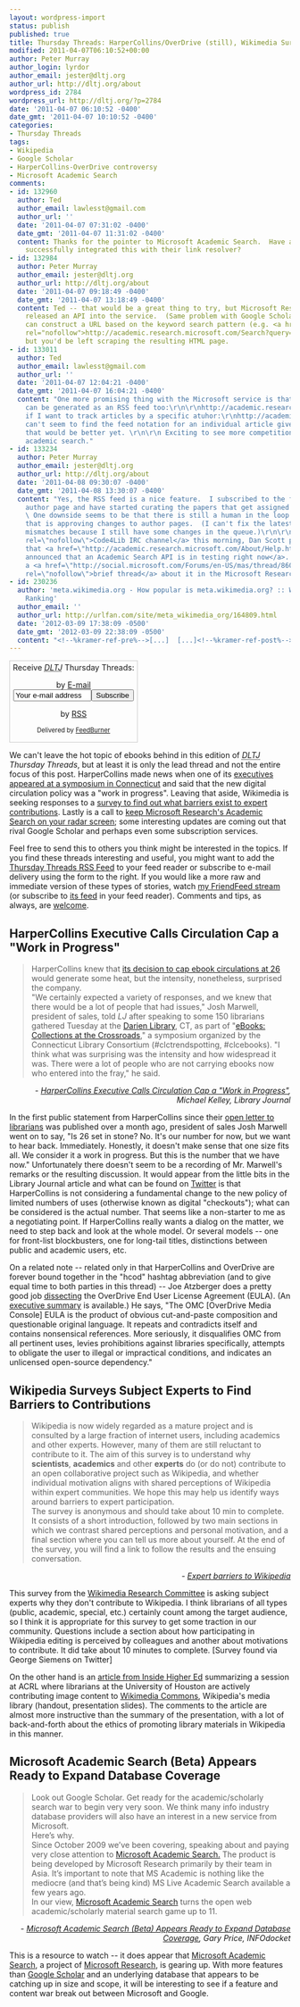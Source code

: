 ```yaml
---
layout: wordpress-import
status: publish
published: true
title: Thursday Threads: HarperCollins/OverDrive (still), Wikimedia Survey, Microsoft Academic Search
modified: 2011-04-07T06:10:52+00:00
author: Peter Murray
author_login: lyrdor
author_email: jester@dltj.org
author_url: http://dltj.org/about
wordpress_id: 2784
wordpress_url: http://dltj.org/?p=2784
date: '2011-04-07 06:10:52 -0400'
date_gmt: '2011-04-07 10:10:52 -0400'
categories:
- Thursday Threads
tags:
- Wikipedia
- Google Scholar
- HarperCollins-OverDrive controversy
- Microsoft Academic Search
comments:
- id: 132960
  author: Ted
  author_email: lawlesst@gmail.com
  author_url: ''
  date: '2011-04-07 07:31:02 -0400'
  date_gmt: '2011-04-07 11:31:02 -0400'
  content: Thanks for the pointer to Microsoft Academic Search.  Have any libraries
    successfully integrated this with their link resolver?
- id: 132984
  author: Peter Murray
  author_email: jester@dltj.org
  author_url: http://dltj.org/about
  date: '2011-04-07 09:18:49 -0400'
  date_gmt: '2011-04-07 13:18:49 -0400'
  content: Ted -- that would be a great thing to try, but Microsoft Research hasn't
    released an API into the service.  (Same problem with Google Scholar, too.)  One
    can construct a URL based on the keyword search pattern (e.g. <a href="http://academic.research.microsoft.com/Search?query=Murray,+Peter+E.+Borealis+Image+Server"
    rel="nofollow">http://academic.research.microsoft.com/Search?query=Murray,+Peter+E.+Borealis+Image+Server</a>),
    but you'd be left scraping the resulting HTML page.
- id: 133011
  author: Ted
  author_email: lawlesst@gmail.com
  author_url: ''
  date: '2011-04-07 12:04:21 -0400'
  date_gmt: '2011-04-07 16:04:21 -0400'
  content: "One more promising thing with the Microsoft service is that your search
    can be generated as an RSS feed too:\r\n\r\nhttp://academic.research.microsoft.com/Rss/12182657\r\n\r\nAnd,
    if I want to track articles by a specific atuhor:\r\nhttp://academic.research.microsoft.com/Rss/12182657\r\n\r\nI
    can't seem to find the feed notation for an individual article given an ID but
    that would be better yet. \r\n\r\n Exciting to see more competition in open web
    academic search."
- id: 133234
  author: Peter Murray
  author_email: jester@dltj.org
  author_url: http://dltj.org/about
  date: '2011-04-08 09:30:07 -0400'
  date_gmt: '2011-04-08 13:30:07 -0400'
  content: "Yes, the RSS feed is a nice feature.  I subscribed to the feed of my own
    author page and have started curating the papers that get assigned to the ID.
    \ One downside seems to be that there is still a human in the loop at Microsoft
    that is approving changes to author pages.  (I can't fix the latest overnight
    mismatches because I still have some changes in the queue.)\r\n\r\nOn the <a href=\"http://code4lib.org/irc\"
    rel=\"nofollow\">Code4Lib IRC channel</a> this morning, Dan Scott pointed out
    that <a href=\"http://academic.research.microsoft.com/About/Help.htm#5\" rel=\"nofollow\">Microsoft
    announced that an Academic Search API is in testing right now</a>.  There is also
    a <a href=\"http://social.microsoft.com/Forums/en-US/mas/thread/860ffc64-755d-46d5-a2ab-c55cbbe959dd\"
    rel=\"nofollow\">brief thread</a> about it in the Microsoft Research forums."
- id: 230236
  author: 'meta.wikimedia.org - How popular is meta.wikimedia.org? :: Website Traffic
    Ranking'
  author_email: ''
  author_url: http://urlfan.com/site/meta_wikimedia_org/164809.html
  date: '2012-03-09 17:38:09 -0500'
  date_gmt: '2012-03-09 22:38:09 -0500'
  content: "<!--%kramer-ref-pre%-->[...]  [...]<!--%kramer-ref-post%-->"
---
```

<div id="feedburner-thursday-threads-email-2011w14" class="wp-caption alignright noprint noFrontPage" style="width: 230px;">
<form style="border: 1px solid rgb(204, 204, 204); padding: 3px; margin: 0pt; text-align: center;" action="http://feedburner.google.com/fb/a/mailverify" method="post" target="popupwindow" onsubmit="window.open('http://feedburner.google.com/fb/a/mailverify?uri=thursday-threads', 'popupwindow', 'scrollbars=yes,width=550,height=520');return true">Receive <i><acronym title="Disruptive Library Technology Jester">DLTJ</acronym></i> Thursday Threads:</p>
<p>by&nbsp;<a href="http://feedburner.google.com/fb/a/mailverify?uri=thursday-threads&amp;loc=en_US" title="D.L.T.J. Thursday Threads Email Subscription">E-mail</a><br /><input style="width: 140px;" name="email" value="Your e-mail address" onfocus="if (this.defaultValue==this.value) this.value = ''" type="text"/><input value="thursday-threads" name="uri" type="hidden"/><input name="loc" value="en_US" type="hidden"/><input value="Subscribe" type="submit"/></p>
<p>by&nbsp;<a href="http://feeds.dltj.org/thursday-threads/" title="D.L.T.J. Thursday Threads RSS Feed">RSS</a>
<p style="font-size: 80%;">Delivered by <a href="http://feedburner.google.com" target="_blank" title="Google Feedburner Service">FeedBurner</a></p>
</form>
</div>
<p>We can't leave the hot topic of ebooks behind in this edition of <i><acronym title="Disruptive Library Technology Jester">DLTJ</acronym> Thursday Threads</i>, but at least it is only the lead thread and not the entire focus of this post.  HarperCollins made news when one of its <a href="#p2784-hcod">executives appeared at a symposium in Connecticut</a> and said that the new digital circulation policy was a "work in progress".  Leaving that aside, Wikimedia is seeking responses to a <a href="#p2784-wikipedia">survey to find out what barriers exist to expert contributions</a>.  Lastly is a call to <a href="#p2784-microsoft-academic-search">keep Microsoft Research's Academic Search on your radar screen</a>; some interesting updates are coming out that rival Google Scholar and perhaps even some subscription services.</p>
<p>Feel free to send this to others you think might be interested in the topics.  If you find these threads interesting and useful, you might want to add the <a href="http://feeds.dltj.org/thursday-threads/" title="RSS Feed for DLTJ Thursday Threads">Thursday Threads RSS Feed</a> to your feed reader or subscribe to e-mail delivery using the form to the right.  If you would like a more raw and immediate version of these types of stories, watch <a href="http://friendfeed.com/dltj" title="Peter Murray - FriendFeed">my FriendFeed stream</a> (or subscribe to <a href="http://friendfeed.com/dltj?format=atom" title="Atom feed for Peter Murray's FriendFeed account">its feed</a> in your feed reader).  Comments and tips, as always, are <a href="/contact">welcome</a>.</p>
<h2 id="p2784-hcod">HarperCollins Executive Calls Circulation Cap a "Work in Progress"</h2>
<blockquote><p>HarperCollins knew that <a href="http://www.libraryjournal.com/lj/home/889452-264/harpercollins_caps_loans_on_ebook.html.csp" title="HarperCollins Puts 26 Loan Cap on Ebook Circulations | Library Journal">its decision to cap ebook circulations at 26</a> would generate some heat, but the intensity, nonetheless, surprised the company.<br />
"We certainly expected a variety of responses, and we knew that there would be a lot of people that had issues," Josh Marwell, president of sales, told <em>LJ</em> after speaking to some 150 librarians gathered Tuesday at the <a href="http://www.darienlibrary.org/" title="Darien Library">Darien Library</a>, CT, as part of "<a href="http://web.archive.org/web/20110407000000/https://m360.ctlibrarians.org/event.aspx?eventID=27527&amp;instance=0" title="Internet Archive Wayback Machine">eBooks: Collections at the Crossroads</a>," a symposium organized by the Connecticut Library Consortium (#clctrendspotting, #clcebooks). "I think what was surprising was the intensity and how widespread it was. There were a lot of people who are not carrying ebooks now who entered into the fray," he said.</p></blockquote>
<div style="text-align: right; width: 100%;"><cite>- <a href="http://www.libraryjournal.com/lj/home/890077-264/harpercollins_executive_calls_circulation_cap.html.csp" title="HarperCollins Executive Calls Circulation Cap a &039;Work in Progress&039; | Library Journal">HarperCollins Executive Calls Circulation Cap a "Work in Progress"</a>, Michael Kelley, Library Journal</cite></div>
<p>In the first public statement from HarperCollins since their <a href="http://harperlibrary.typepad.com/my_weblog/2011/03/open-letter-to-librarians.html" title="Open Letter to Librarians | Library Love Fest">open letter to librarians</a> was published over a month ago, <span class="removed_link" title="http://www.harpercollins.com/footer/release.aspx?id=235&amp;b=&amp;year=2004">president of sales Josh Marwell</span> went on to say, "Is 26 set in stone? No. It's our number for now, but we want to hear back. Immediately. Honestly, it doesn't make sense that one size fits all. We consider it a work in progress. But this is the number that we have now."  Unfortunately there doesn't seem to be a recording of Mr. Marwell's remarks or the resulting discussion.  It would appear from the little bits in the Library Journal article and what can be found on <a href="https://twitter.com/search?q=%23clcebks+since%3A2011-04-04+until%3A2011-04-06" title="Twitter search for #clcebks since:2011-04-04 until:2011-04-06">Twitter</a> is that HarperCollins is not considering a fundamental change to the new policy of limited numbers of uses (otherwise known as digital "checkouts"); what can be considered is the actual number.  That seems like a non-starter to me as a negotiating point.  If HarperCollins really wants a dialog on the matter, we need to step back and look at the whole model.  Or several models -- one for front-list blockbusters, one for long-tail titles, distinctions between public and academic users, etc.</p>
<p>On a related note -- related only in that HarperCollins and OverDrive are forever bound together in the "hcod" hashtag abbreviation (and to give equal time to both parties in this thread) -- Joe Atzberger does a pretty good job <a href="http://libraryhacker.org/2011/04/04/underdone-autopsy-of-an-overdrive-eula/" title="Underdone: Autopsy of an OverDrive EULA | Library Hackers Unite!">dissecting</a> the OverDrive End User License Agreement (EULA).  (An <a href="http://libraryhacker.org/2011/04/04/executive-summary-autopsy-of-an-overdrive-eula/" title="Executive Summary: Autopsy of an OverDrive EULA  | Library Hackers Unite!">executive summary</a> is available.)  He says, "The OMC [OverDrive Media Console] EULA is the product of obvious cut-and-paste composition and questionable original language.  It repeats and contradicts itself and contains nonsensical references.  More seriously, it disqualifies OMC from all pertinent uses, levies prohibitions against libraries specifically, attempts to obligate the user to illegal or impractical conditions, and indicates an unlicensed open-source dependency."</p>
<h2 id="p2784-wikipedia">Wikipedia Surveys Subject Experts to Find Barriers to Contributions</h2>
<blockquote><p>Wikipedia is now widely regarded as a mature project and is consulted by a large fraction of internet users, including academics and other experts. However, many of them are still reluctant to contribute to it. The aim of this survey is to understand why <b>scientists</b>, <b>academics</b> and other <b>experts</b>&nbsp;do (or do not) contribute to an open collaborative project such as Wikipedia, and whether individual motivation aligns with shared perceptions of Wikipedia within expert communities. We hope this may help us identify ways around barriers to expert participation.<br />
The survey is anonymous and should take about 10 min to complete. It consists of a short introduction, followed by two main sections in which we contrast shared perceptions and personal motivation, and a final section where you can tell us more about yourself. At the end of the survey, you will find a link to follow the results and the ensuing conversation.</p></blockquote>
<div style="text-align: right; width: 100%;"><cite>- <a href="http://survey.nitens.org/?sid=21693" title="SURVEY: Expert barriers to Wikipedia">Expert barriers to Wikipedia</a></cite></div>
<p>This survey from the <a href="http://meta.wikimedia.org/wiki/Research_Committee" title="Research Committee | Wikimedia">Wikimedia Research Committee</a> is asking subject experts why they don't contribute to Wikipedia.  I think librarians of all types (public, academic, special, etc.) certainly count among the target audience, so I think it is appropriate for this survey to get some traction in our community.  Questions include a section about how participating in Wikipedia editing is perceived by colleagues and another about motivations to contribute.  It did take about 10 minutes to complete.  [Survey found via George Siemens on Twitter]</p>
<p>On the other hand is an <a href="http://www.insidehighered.com/news/2011/04/052/college_libraries_use_wikipedia_to_increase_exposure_of_their_collections" title="Wielding Wikipedia -|Inside Higher Ed">article from Inside Higher Ed</a> summarizing a <span class="removed_link" title="http://www.goeshow.com/acrl/national/2011/profile.cfm?profile_name=session&amp;master_key=7C4FEBE7-D609-A648-274F-D58211D22CF2&amp;page_key=558E302F-DDE0-40D3-8D24-C1CC650F9288&amp;xtemplate&amp;userLGNKEY=0">session at ACRL</span> where librarians at the University of Houston are actively contributing image content to <a href="http://en.wikipedia.org/wiki/Wikimedia_commons" title="Wikimedia Commons | Wikipedia">Wikimedia Commons</a>, Wikipedia's media library (<span class="removed_link" title="http://www.goeshow.com/acrl/national/2011/client_uploads/handouts/ACRL%202011--HANDOUT--Elder,%20Reilly,%20Westbrook1.pdf">handout</span>, <span class="removed_link" title="http://www.goeshow.com/acrl/national/2011/client_uploads/handouts/ACRL%202011--PRESENTATION--Elder,%20Reilly,%20Westbrook1.pptx">presentation slides</span>).  The comments to the article are almost more instructive than the summary of the presentation, with a lot of back-and-forth about the ethics of promoting library materials in Wikipedia in this manner.</p>
<h2 id="p2784-microsoft-academic-search">Microsoft Academic Search (Beta) Appears Ready to Expand Database Coverage</h2>
<blockquote><p>Look out Google Scholar. Get ready for the academic/scholarly search war to begin very very soon. We think many info industry database providers will also have an interest in a new service from Microsoft.<br />
Here&rsquo;s why.<br />
Since October 2009 we&rsquo;ve been covering, speaking about and paying very close attention to <a href="http://academic.research.microsoft.com/" title="Microsoft Academic Search">Microsoft Academic Search.</a> The product is being developed by Microsoft Research primarily by their team in Asia. It&rsquo;s important to note that MS Academic is nothing like the mediocre (and that&rsquo;s being kind) MS Live Academic Search available a few years ago.<br />
In our view, <a href="http://academic.research.microsoft.com/" title="Microsoft Academic Search">Microsoft Academic Search</a> turns the open web academic/scholarly material search game up to 11.</p></blockquote>
<div style="text-align: right; width: 100%;"><cite>- <a href="http://infodocket.com/2011/03/31/microsoft-academic-search-beta-appears-ready-to-expand-into-many-domains-of-knowledge/" title="Microsoft Academic Search (Beta) Appears Ready to Expand Database Coverage | INFOdocket">Microsoft Academic Search (Beta) Appears Ready to Expand Database Coverage</a>, Gary Price, INFOdocket</cite></div>
<p>This is a resource to watch -- it does appear that <a href="http://academic.research.microsoft.com/" title="Microsoft Academic Search">Microsoft Academic Search</a>, a project of <a href="http://research.microsoft.com/en-us/" title="Microsoft Research homepage">Microsoft Research</a>, is gearing up.  With more features than <a href="http://scholar.google.com/" title="Google Scholar homepage">Google Scholar</a> and an underlying database that appears to be catching up in size and scope, it will be interesting to see if a feature and content war break out between Microsoft and Google.</p>
